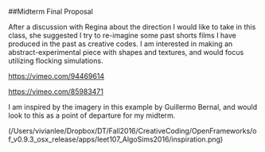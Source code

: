 ##Midterm Final Proposal


After a discussion with Regina about the direction I would like to take in this class, she suggested I try to re-imagine some past shorts films I have produced in the past as creative codes. I am interested in making an abstract-experimental piece with shapes and textures, and would focus utilizing flocking simulations.

https://vimeo.com/94469614

https://vimeo.com/85983471


I am inspired by the imagery in this example by Guillermo Bernal, and would look to this as a point of departure for my midterm.

(/Users/vivianlee/Dropbox/DT/Fall2016/CreativeCoding/OpenFrameworks/of_v0.9.3_osx_release/apps/leet107_AlgoSims2016/inspiration.png)